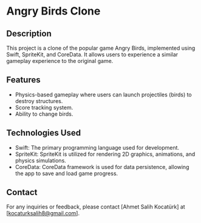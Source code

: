 # Angry Birds Clone

## Description
This project is a clone of the popular game Angry Birds, implemented using Swift, SpriteKit, and CoreData. It allows users to experience a similar gameplay experience to the original game.

## Features
- Physics-based gameplay where users can launch projectiles (birds) to destroy structures.
- Score tracking system.
- Ability to change birds.

## Technologies Used
- Swift: The primary programming language used for development.
- SpriteKit: SpriteKit is utilized for rendering 2D graphics, animations, and physics simulations.
- CoreData: CoreData framework is used for data persistence, allowing the app to save and load game progress.


## Contact
For any inquiries or feedback, please contact [Ahmet Salih Kocatürk] at [kocaturksalih8@gmail.com].
